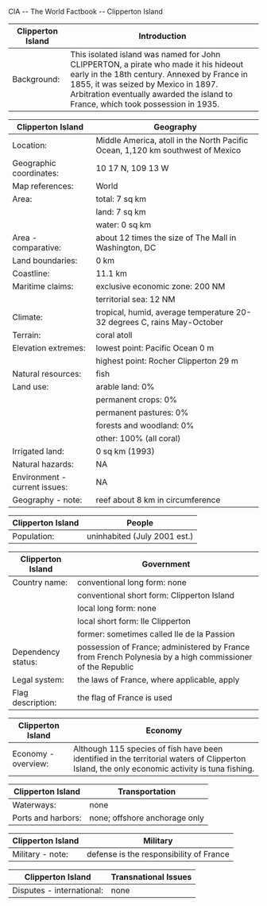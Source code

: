 CIA -- The World Factbook -- Clipperton Island

| Clipperton Island | Introduction |
| --- | --- |
| Background: | This isolated island was named for John CLIPPERTON, a pirate who made it his hideout early in the 18th century. Annexed by France in 1855, it was seized by Mexico in 1897. Arbitration eventually awarded the island to France, which took possession in 1935. |

| Clipperton Island | Geography |
| --- | --- |
| Location: | Middle America, atoll in the North Pacific Ocean, 1,120 km southwest of Mexico |
| Geographic coordinates: | 10 17 N, 109 13 W |
| Map references: | World |
| Area: | total: 7 sq km |
| | land: 7 sq km |
| | water: 0 sq km |
| Area - comparative: | about 12 times the size of The Mall in Washington, DC |
| Land boundaries: | 0 km |
| Coastline: | 11.1 km |
| Maritime claims: | exclusive economic zone: 200 NM |
| | territorial sea: 12 NM |
| Climate: | tropical, humid, average temperature 20-32 degrees C, rains May-October |
| Terrain: | coral atoll |
| Elevation extremes: | lowest point: Pacific Ocean 0 m |
| | highest point: Rocher Clipperton 29 m |
| Natural resources: | fish |
| Land use: | arable land: 0% |
| | permanent crops: 0% |
| | permanent pastures: 0% |
| | forests and woodland: 0% |
| | other: 100% (all coral) |
| Irrigated land: | 0 sq km (1993) |
| Natural hazards: | NA |
| Environment - current issues: | NA |
| Geography - note: | reef about 8 km in circumference |

| Clipperton Island | People |
| --- | --- |
| Population: | uninhabited (July 2001 est.) |

| Clipperton Island | Government |
| --- | --- |
| Country name: | conventional long form: none |
| | conventional short form: Clipperton Island |
| | local long form: none |
| | local short form: Ile Clipperton |
| | former: sometimes called Ile de la Passion |
| Dependency status: | possession of France; administered by France from French Polynesia by a high commissioner of the Republic |
| Legal system: | the laws of France, where applicable, apply |
| Flag description: | the flag of France is used |

| Clipperton Island | Economy |
| --- | --- |
| Economy - overview: | Although 115 species of fish have been identified in the territorial waters of Clipperton Island, the only economic activity is tuna fishing. |

| Clipperton Island | Transportation |
| --- | --- |
| Waterways: | none |
| Ports and harbors: | none; offshore anchorage only |

| Clipperton Island | Military |
| --- | --- |
| Military - note: | defense is the responsibility of France |

| Clipperton Island | Transnational Issues |
| --- | --- |
| Disputes - international: | none |
